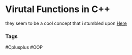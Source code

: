 # Virutal Functions in C++
they seem to be a cool concept that i stumbled upon [Here](https://www.geeksforgeeks.org/virtual-function-cpp/)

### Tags 
#Cplusplus
#OOP
